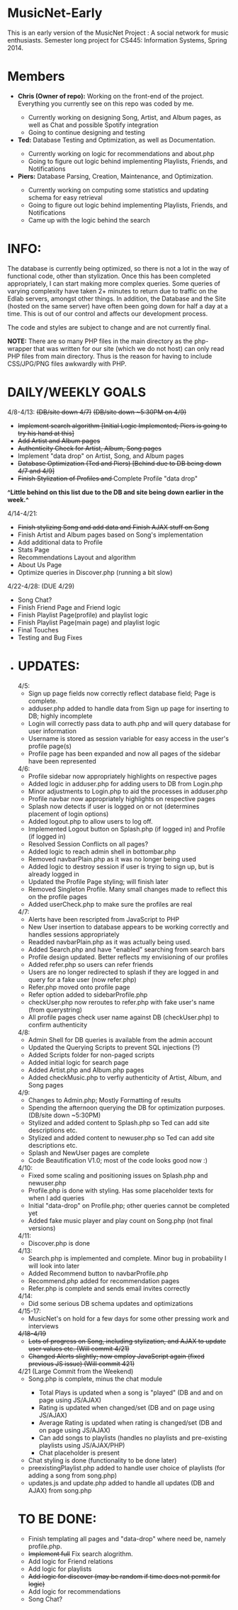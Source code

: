 MusicNet-Early
==============
This is an early version of the MusicNet Project : A social network for music enthusiasts. Semester long project for CS445: Information Systems, Spring 2014.

<h1>Members</h1>
<ul>
<li><strong>Chris (Owner of repo):</strong> Working on the front-end of the project. Everything you currently see on this repo was coded by me. </li>
<ul>
<li>Currently working on designing Song, Artist, and Album pages, as well as Chat and possible Spotify integration</li>
<li>Going to continue designing and testing</li>
</ul>
<li><strong>Ted:</strong> Database Testing and Optimization, as well as Documentation.</li>
<ul>
<li>Currently working on logic for recommendations and about.php</li>
<li>Going to figure out logic behind implementing Playlists, Friends, and Notifications</li>
</ul>
<li><strong>Piers:</strong> Database Parsing, Creation, Maintenance, and Optimization. </li>
<ul>
<li>Currently working on computing some statistics and updating schema for easy retrieval</li>
<li>Going to figure out logic behind implementing Playlists, Friends, and Notifications</li>
<li>Came up with the logic behind the search</li>
</ul>
</ul>

<h1>INFO:</h1>
 
The database is currently being optimized, so there is not a lot in the way of functional code,
other than stylization. Once this has been completed appropriately, I can start making more complex queries. 
Some queries of varying complexity have taken 2+ minutes to return due to traffic on the Edlab servers, amongst other things. In addition, the Database and the Site (hosted on the same server) have often been going down for half a day at a time. This is out of our control and affects our development process.  


The code and styles are subject to change and are not currently final.

**NOTE:**
There are so many PHP files in the main directory as the php-wrapper that was written for our site (which we do not host) can only read PHP files from main directory. Thus is the reason for having to include CSS/JPG/PNG files awkwardly with PHP.

<h1>DAILY/WEEKLY GOALS</h1>
4/8-4/13: <del>(DB/site down 4/7)</del> <del>(DB/site down ~5:30PM on 4/9)</del>
<ul>
<li><del>Implement search algorithm [Initial Logic Implemented; Piers is going to try his hand at this]</del></li>
<li><del>Add Artist and Album pages</del></li>
<li><del>Authenticity Check for Artist, Album, Song pages</del></li>
<li>Implement "data drop" on Artist, Song, and Album pages</li>
<li><del>Database Optimization (Ted and Piers) [Behind due to DB being down 4/7 and 4/9]</del> </li>
<li><del>Finish Stylization of Profiles and </del>Complete Profile "data drop"</li>
</ul>
<strong>^Little behind on this list due to the DB and site being down earlier in the week.^</strong>

4/14-4/21:
<ul>
<li><del>Finish stylizing Song and add data and Finish AJAX stuff on Song</del></li>
<li>Finish Artist and Album pages based on Song's implementation</del>
<li>Add additional data to Profile</li>
<li>Stats Page</li>
<li>Recommendations Layout and algorithm</li>
<li>About Us Page</li>
<li>Optimize queries in Discover.php (running a bit slow)</li>
</ul>

4/22-4/28: (DUE 4/29)
<ul>
<li>Song Chat?</li>
<li>Finish Friend Page and Friend logic</li>
<li>Finish Playlist Page(profile) and playlist logic</del>
<li>Finish Playlist Page(main page) and playlist logic</li>
<li>Final Touches</li>
<li>Testing and Bug Fixes</li>
<li>

<h1>UPDATES:</h1>
4/5: 
<ul>
<li>Sign up page fields now correctly reflect database field; Page is complete.</li>
<li>adduser.php added to handle data from Sign up page for inserting to DB; highly incomplete</li>
<li>Login will correctly pass data to auth.php and will query database for user information</li>
<li>Username is stored as session variable for easy access in the user's profile page(s)</li>
<li>Profile page has been expanded and now all pages of the sidebar have been represented</li>
</ul>
4/6: 
<ul>
<li>Profile sidebar now appropriately highlights on respective pages</li>
<li>Added logic in adduser.php for adding users to DB from Login.php</li>
<li>Minor adjustments to Login.php to aid the processes in adduser.php</li>
<li>Profile navbar now appropriately highlights on respective pages</li>
<li>Splash now detects if user is logged on or not (determines placement of login options)</li>
<li>Added logout.php to allow users to log off.</li>
<li>Implemented Logout button on Splash.php (if logged in) and Profile (if logged in)</li>
<li>Resolved Session Conflicts on all pages?</li>
<li>Added logic to reach admin shell in bottombar.php</li>
<li>Removed navbarPlain.php as it was no longer being used</li>
<li>Added logic to destroy session if user is trying to sign up, but is already logged in</li>
<li>Updated the Profile Page styling; will finish later</li>
<li>Removed Singleton Profile. Many small changes made to reflect this on the profile pages</li>
<li>Added userCheck.php to make sure the profiles are real</li>
</ul>
4/7: 
<ul>
<li>Alerts have been rescripted from JavaScript to PHP</li>
<li>New User insertion to database appears to be working correctly and handles sessions appropriately</li>
<li>Readded navbarPlain.php as it was actually being used. </li>
<li>Added Search.php and have "enabled" searching from search bars </li>
<li>Profile design updated. Better reflects my envisioning of our profiles</li>
<li>Added refer.php so users can refer friends</li>
<li>Users are no longer redirected to splash if they are logged in and query for a fake user (now refer.php)</li>
<li>Refer.php moved onto profile page</li>
<li>Refer option added to sidebarProfile.php</li>
<li>checkUser.php now reroutes to refer.php with fake user's name (from querystring)</li>
<li>All profile pages check user name against DB (checkUser.php) to confirm authenticity</li>
</ul>
4/8:
<ul>
<li>Admin Shell for DB queries is available from the admin account</li>
<li>Updated the Querying Scripts to prevent SQL injections (?) </li>
<li>Added Scripts folder for non-paged scripts</li>
<li>Added initial logic for search page</li>
<li>Added Artist.php and Album.php pages</li>
<li>Added checkMusic.php to verfiy authenticity of Artist, Album, and Song pages</li>
</ul>
4/9:
<ul>
<li>Changes to Admin.php; Mostly Formatting of results</li>
<li>Spending the afternoon querying the DB for optimization purposes. (DB/site down ~5:30PM)</li>
<li>Stylized and added content to Splash.php so Ted can add site descriptions etc. </li>
<li>Stylized and added content to newuser.php so Ted can add site descriptions etc. </li>
<li>Splash and NewUser pages are complete </li>
<li>Code Beautification V1.0; most of the code looks good now :)</li>
</ul>
4/10:
<ul>
<li>Fixed some scaling and positioning issues on Splash.php and newuser.php </li>
<li>Profile.php is done with styling. Has some placeholder texts for when I add queries</li>
<li>Initial "data-drop" on Profile.php; other queries cannot be completed yet</li>
<li>Added fake music player and play count on Song.php (not final versions) </li>
</ul>
4/11:
<ul>
<li>Discover.php is done</li>
</ul>
4/13:
<ul>
<li>Search.php is implemented and complete. Minor bug in probability I will look into later</li>
<li>Added Recommend button to navbarProfile.php</li>
<li>Recommend.php added for recommendation pages</li>
<li>Refer.php is complete and sends email invites correctly</li>
</ul>
4/14:
<ul>
<li>Did some serious DB schema updates and optimizations</li>
</ul>
4/15-17:
<ul>
<li>MusicNet's on hold for a few days for some other pressing work and interviews</li>
</ul>
<del>
4/18-4/19</del>
<ul>
<li><del>Lots of progress on Song, including stylization, and AJAX to update user values etc. (Will commit 4/21)</del></li>
<li><del>Changed Alerts slightly; now employ JavaScript again (fixed previous JS issue) (Will commit 421)</del></li>
</ul>
4/21 (Large Commit from the Weekend)
<ul>
<li>Song.php is complete, minus the chat module</li>
 <ul>
  <li>Total Plays is updated when a song is "played" (DB and and on page using JS/AJAX)</li>
  <li>Rating is updated when changed/set (DB and on page using JS/AJAX)</li>
  <li>Average Rating is updated when rating is changed/set (DB and on page using JS/AJAX)</li>
  <li>Can add songs to playlists (handles no playlists and pre-existing playlists using JS/AJAX/PHP)</li>
  <li>Chat placeholder is present</li>
 </ul>
<li>Chat styling is done (functionality to be done later)</li>
<li>preexistingPlaylist.php added to handle user choice of playlists (for adding a song from song.php)</li>
<li>updates.js and update.php added to handle all updates (DB and AJAX) from song.php</li>
</ul>

<h1>TO BE DONE: </h1>
<ul>
<li>Finish templating all pages and "data-drop" where need be, namely profile.php.</li>
<li><del>Implement full</del> Fix search alogrithm.</li>
<li>Add logic for Friend relations</li>
<li>Add logic for playlists</li>
<li><del>Add logic for discover (may be random if time does not permit for logic)</del></li>
<li>Add logic for recommendations</li>
<li>Song Chat?</li>
</ul>
